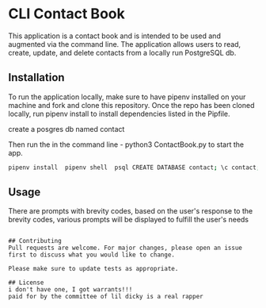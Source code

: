# CLI Contact Book

This application is a contact book and is intended to be used and augmented via the command line. The application allows users to read, create, update, and delete contacts from a locally run PostgreSQL db.

## Installation

To run the application locally, make sure to have pipenv installed on your machine and fork and clone this repository. Once the repo has been cloned locally, run pipenv install to install dependencies listed in the Pipfile. 

create a posgres db named contact

Then run the in the command line - python3 ContactBook.py to start the app.

```bash
pipenv install  pipenv shell  psql CREATE DATABASE contact; \c contact; SELECT * FROM contact; 
```

## Usage

There are prompts with brevity codes, based on the user's response to the brevity codes, various prompts will be displayed to fulfill the user's needs
```

## Contributing
Pull requests are welcome. For major changes, please open an issue first to discuss what you would like to change.

Please make sure to update tests as appropriate.

## License
i don't have one, I got warrants!!!
paid for by the committee of lil dicky is a real rapper